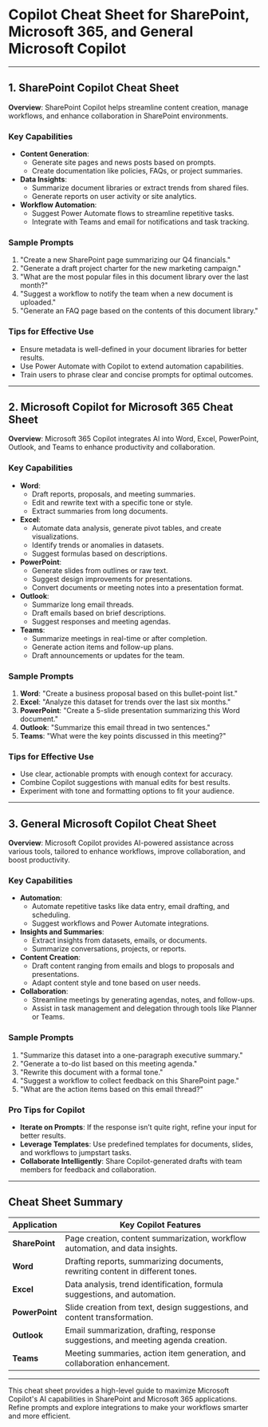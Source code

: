 # Copilot Cheat Sheet for SharePoint, Microsoft 365, and General Microsoft Copilot

---

## 1. SharePoint Copilot Cheat Sheet

**Overview**: SharePoint Copilot helps streamline content creation, manage workflows, and enhance collaboration in SharePoint environments.

### Key Capabilities
- **Content Generation**:
  - Generate site pages and news posts based on prompts.
  - Create documentation like policies, FAQs, or project summaries.
- **Data Insights**:
  - Summarize document libraries or extract trends from shared files.
  - Generate reports on user activity or site analytics.
- **Workflow Automation**:
  - Suggest Power Automate flows to streamline repetitive tasks.
  - Integrate with Teams and email for notifications and task tracking.

### Sample Prompts
1. "Create a new SharePoint page summarizing our Q4 financials."
2. "Generate a draft project charter for the new marketing campaign."
3. "What are the most popular files in this document library over the last month?"
4. "Suggest a workflow to notify the team when a new document is uploaded."
5. "Generate an FAQ page based on the contents of this document library."

### Tips for Effective Use
- Ensure metadata is well-defined in your document libraries for better results.
- Use Power Automate with Copilot to extend automation capabilities.
- Train users to phrase clear and concise prompts for optimal outcomes.

---

## 2. Microsoft Copilot for Microsoft 365 Cheat Sheet

**Overview**: Microsoft 365 Copilot integrates AI into Word, Excel, PowerPoint, Outlook, and Teams to enhance productivity and collaboration.

### Key Capabilities
- **Word**:
  - Draft reports, proposals, and meeting summaries.
  - Edit and rewrite text with a specific tone or style.
  - Extract summaries from long documents.
- **Excel**:
  - Automate data analysis, generate pivot tables, and create visualizations.
  - Identify trends or anomalies in datasets.
  - Suggest formulas based on descriptions.
- **PowerPoint**:
  - Generate slides from outlines or raw text.
  - Suggest design improvements for presentations.
  - Convert documents or meeting notes into a presentation format.
- **Outlook**:
  - Summarize long email threads.
  - Draft emails based on brief descriptions.
  - Suggest responses and meeting agendas.
- **Teams**:
  - Summarize meetings in real-time or after completion.
  - Generate action items and follow-up plans.
  - Draft announcements or updates for the team.

### Sample Prompts
1. **Word**: "Create a business proposal based on this bullet-point list."
2. **Excel**: "Analyze this dataset for trends over the last six months."
3. **PowerPoint**: "Create a 5-slide presentation summarizing this Word document."
4. **Outlook**: "Summarize this email thread in two sentences."
5. **Teams**: "What were the key points discussed in this meeting?"

### Tips for Effective Use
- Use clear, actionable prompts with enough context for accuracy.
- Combine Copilot suggestions with manual edits for best results.
- Experiment with tone and formatting options to fit your audience.

---

## 3. General Microsoft Copilot Cheat Sheet

**Overview**: Microsoft Copilot provides AI-powered assistance across various tools, tailored to enhance workflows, improve collaboration, and boost productivity.

### Key Capabilities
- **Automation**:
  - Automate repetitive tasks like data entry, email drafting, and scheduling.
  - Suggest workflows and Power Automate integrations.
- **Insights and Summaries**:
  - Extract insights from datasets, emails, or documents.
  - Summarize conversations, projects, or reports.
- **Content Creation**:
  - Draft content ranging from emails and blogs to proposals and presentations.
  - Adapt content style and tone based on user needs.
- **Collaboration**:
  - Streamline meetings by generating agendas, notes, and follow-ups.
  - Assist in task management and delegation through tools like Planner or Teams.

### Sample Prompts
1. "Summarize this dataset into a one-paragraph executive summary."
2. "Generate a to-do list based on this meeting agenda."
3. "Rewrite this document with a formal tone."
4. "Suggest a workflow to collect feedback on this SharePoint page."
5. "What are the action items based on this email thread?"

### Pro Tips for Copilot
- **Iterate on Prompts**: If the response isn’t quite right, refine your input for better results.
- **Leverage Templates**: Use predefined templates for documents, slides, and workflows to jumpstart tasks.
- **Collaborate Intelligently**: Share Copilot-generated drafts with team members for feedback and collaboration.

---

## Cheat Sheet Summary

| **Application** | **Key Copilot Features**                                                                 |
|------------------|------------------------------------------------------------------------------------------|
| **SharePoint**   | Page creation, content summarization, workflow automation, and data insights.           |
| **Word**         | Drafting reports, summarizing documents, rewriting content in different tones.          |
| **Excel**        | Data analysis, trend identification, formula suggestions, and automation.               |
| **PowerPoint**   | Slide creation from text, design suggestions, and content transformation.               |
| **Outlook**      | Email summarization, drafting, response suggestions, and meeting agenda creation.        |
| **Teams**        | Meeting summaries, action item generation, and collaboration enhancement.               |

---

This cheat sheet provides a high-level guide to maximize Microsoft Copilot's AI capabilities in SharePoint and Microsoft 365 applications. Refine prompts and explore integrations to make your workflows smarter and more efficient.
